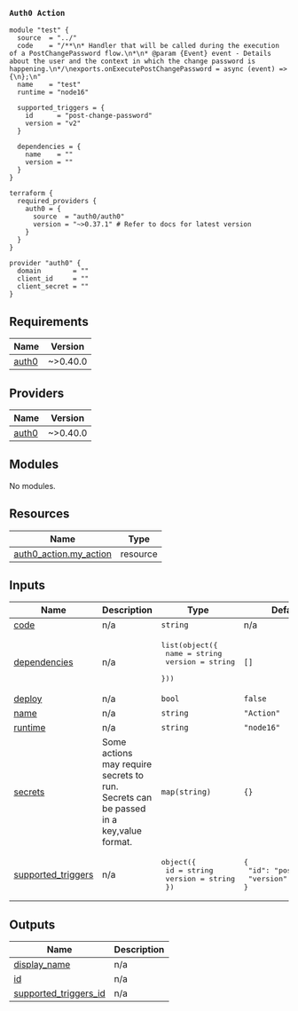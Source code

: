 ### `Auth0 Action`  

```
module "test" {
  source  = "../"
  code    = "/**\n* Handler that will be called during the execution of a PostChangePassword flow.\n*\n* @param {Event} event - Details about the user and the context in which the change password is happening.\n*/\nexports.onExecutePostChangePassword = async (event) => {\n};\n"
  name    = "test"
  runtime = "node16"

  supported_triggers = {
    id      = "post-change-password"
    version = "v2"
  }

  dependencies = {
    name    = ""
    version = ""
  }
}

terraform {
  required_providers {
    auth0 = {
      source  = "auth0/auth0"
      version = "~>0.37.1" # Refer to docs for latest version
    }
  }
}

provider "auth0" {
  domain        = ""
  client_id     = ""
  client_secret = ""
}
```
<!-- BEGINNING OF PRE-COMMIT-TERRAFORM DOCS HOOK -->
## Requirements

| Name | Version |
|------|---------|
| <a name="requirement_auth0"></a> [auth0](#requirement\_auth0) | ~>0.40.0 |

## Providers

| Name | Version |
|------|---------|
| <a name="provider_auth0"></a> [auth0](#provider\_auth0) | ~>0.40.0 |

## Modules

No modules.

## Resources

| Name | Type |
|------|------|
| [auth0_action.my_action](https://registry.terraform.io/providers/auth0/auth0/latest/docs/resources/action) | resource |

## Inputs

| Name | Description | Type | Default | Required |
|------|-------------|------|---------|:--------:|
| <a name="input_code"></a> [code](#input\_code) | n/a | `string` | n/a | yes |
| <a name="input_dependencies"></a> [dependencies](#input\_dependencies) | n/a | <pre>list(object({<br>    name    = string<br>    version = string<br>  }))</pre> | `[]` | no |
| <a name="input_deploy"></a> [deploy](#input\_deploy) | n/a | `bool` | `false` | no |
| <a name="input_name"></a> [name](#input\_name) | n/a | `string` | `"Action"` | no |
| <a name="input_runtime"></a> [runtime](#input\_runtime) | n/a | `string` | `"node16"` | no |
| <a name="input_secrets"></a> [secrets](#input\_secrets) | Some actions may require secrets to run. Secrets can be passed in a key,value format. | `map(string)` | `{}` | no |
| <a name="input_supported_triggers"></a> [supported\_triggers](#input\_supported\_triggers) | n/a | <pre>object({<br>    id      = string<br>    version = string<br>  })</pre> | <pre>{<br>  "id": "post-login",<br>  "version": "v3"<br>}</pre> | no |

## Outputs

| Name | Description |
|------|-------------|
| <a name="output_display_name"></a> [display\_name](#output\_display\_name) | n/a |
| <a name="output_id"></a> [id](#output\_id) | n/a |
| <a name="output_supported_triggers_id"></a> [supported\_triggers\_id](#output\_supported\_triggers\_id) | n/a |
<!-- END OF PRE-COMMIT-TERRAFORM DOCS HOOK -->
